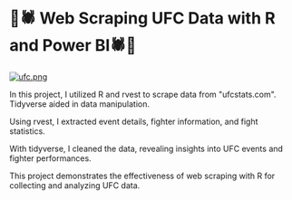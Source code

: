 # 🥊🕷️ Web Scraping UFC Data with R and Power BI🕷️🥊
[![ufc.png](https://i.postimg.cc/0jpnfq1k/ufc.png)](https://postimg.cc/jnSyxmjm)

In this project, I utilized R and rvest to scrape data from "ufcstats.com". Tidyverse aided in data manipulation.

Using rvest, I extracted event details, fighter information, and fight statistics.

With tidyverse, I cleaned the data, revealing insights into UFC events and fighter performances.

This project demonstrates the effectiveness of web scraping with R for collecting and analyzing UFC data.
